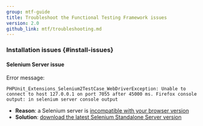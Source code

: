 ```yaml
---
group: mtf-guide
title: Troubleshoot the Functional Testing Framework issues
version: 2.0
github_link: mtf/troubleshooting.md
---
```


### Installation issues {#install-issues}

#### Selenium Server issue

Error message:

    PHPUnit_Extensions_Selenium2TestCase_WebDriverException: Unable to connect to host 127.0.0.1 on port 7055 after 45000 ms. Firefox console output: in selenium server console output

* **Reason**: a Selenium server is [incompatible with your browser version](http://docs.seleniumhq.org/about/platforms.jsp#browsers)
* **Solution**: [download the latest Selenium Standalone Server version](http://docs.seleniumhq.org/download/)
